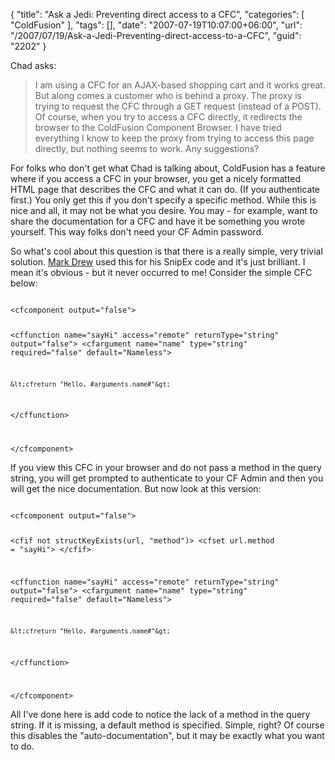 {
	"title": "Ask a Jedi: Preventing direct access to a CFC",
	"categories": [
		"ColdFusion"
	],
	"tags": [],
	"date": "2007-07-19T10:07:00+06:00",
	"url": "/2007/07/19/Ask-a-Jedi-Preventing-direct-access-to-a-CFC",
	"guid": "2202"
}

Chad asks:

<blockquote>
I am using a CFC
for an AJAX-based shopping cart and it works great.  But along comes a customer
who is behind a proxy.  The proxy is trying to request the CFC through a GET
request (instead of a POST).  Of course, when you try to access a CFC directly,
it redirects the browser to the ColdFusion Component Browser.  I have tried
everything I know to keep the proxy from trying to access this page directly,
but nothing seems to work.  Any suggestions?
</blockquote>

For folks who don't get what Chad is talking about, ColdFusion has a feature where if you access a CFC in your browser, you get a nicely formatted HTML page that describes the CFC and what it can do. (If you authenticate first.) You only get this if you don't specify a specific method. While this is nice and all, it may not be what you desire. You may - for example, want to share the documentation for a CFC and have it be something you wrote yourself. This way folks don't need your CF Admin password.

So what's cool about this question is that there is a really simple, very trivial solution. <a href="http://www.markdrew.co.uk/blog/">Mark Drew</a> used this for his SnipEx code and it's just brilliant. I mean it's obvious - but it never occurred to me! Consider the simple CFC below:

<code>
&lt;cfcomponent output="false"&gt;

&lt;cffunction name="sayHi" access="remote" returnType="string" output="false"&gt;
	&lt;cfargument name="name" type="string" required="false" default="Nameless"&gt;
	
	&lt;cfreturn "Hello, #arguments.name#"&gt;
&lt;/cffunction&gt;

&lt;/cfcomponent&gt;
</code>

If you view this CFC in your browser and do not pass a method in the query string, you will get prompted to authenticate to your CF Admin and then you will get the nice documentation. But now look at this version:

<code>
&lt;cfcomponent output="false"&gt;

&lt;cfif not structKeyExists(url, "method")&gt;
	&lt;cfset url.method = "sayHi"&gt;
&lt;/cfif&gt;

&lt;cffunction name="sayHi" access="remote" returnType="string" output="false"&gt;
	&lt;cfargument name="name" type="string" required="false" default="Nameless"&gt;
	
	&lt;cfreturn "Hello, #arguments.name#"&gt;
&lt;/cffunction&gt;

&lt;/cfcomponent&gt;
</code>

All I've done here is add code to notice the lack of a method in the query string. If it is missing, a default method is specified. Simple, right? Of course this disables the "auto-documentation", but it may be exactly what you want to do.